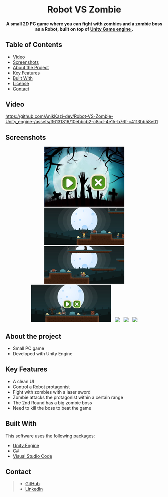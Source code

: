 <h1 align="center">
  <br>
  Robot VS Zombie
  <br>
</h1>


<h4 align="center"> A small 2D PC game where you can fight with zombies and a zombie boss as a Robot, built on top of <a href="https://unity.com/" target="_blank" style="color:##0276E8;">Unity
Game engine </a>.</h4>


## Table of Contents
* [Video](#video)
* [Screenshots](#screenshots)
* [About the Project](#about-the-project)
* [Key Features](#key-features)
* [Built With](#built-with)
* [License](#license)
* [Contact](#contact)

## Video


https://github.com/AnikKazi-dev/Robot-VS-Zombie-Unity_engine-/assets/36131816/10ebbcb2-c8cd-4e15-b76f-c4113bb58e01



## Screenshots 

<p align="center">
  <img src="screenshot/1.png" width="256" hspace="4">
  <img src="screenshot/2.png" width="256" hspace="4">
  <img src="screenshot/3.png" width="256" hspace="4">
  <img src="screenshot/4.png" width="256" hspace="4">
  <img src="screenshot/5.jpg" width="256" hspace="4">
  <img src="screenshot/6.jpg" width="256" hspace="4">
  <img src="screenshot/7.jpg" width="256" hspace="4">
</p>


## About the project

* Small PC game
* Developed with Unity Engine

## Key Features

* A clean UI
* Control a Robot protagonist
* Fight with zombies with a laser sword
* Zombie attacks the protagonist within a certain range
* The 2nd Round has a big zombie boss
* Need to kill the boss to beat the game

## Built With

This software uses the following packages:

- [Unity Engine](https://unity.com/)
- [C#](https://unity.com/how-to/learning-c-sharp-unity-beginners)
- [Visual Studio Code](https://code.visualstudio.com/)




## Contact

>  - [GitHub](https://github.com/AnikKazi-dev) 
>  - [LinkedIn](https://www.linkedin.com/in/kazi-anik-islam-7a2978172/)
